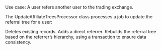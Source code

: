 Use case: A user refers another user to the trading exchange.

The UpdateAffiliateTreesProcessor class processes a job to update the referral tree for a user:

Deletes existing records.
Adds a direct referrer.
Rebuilds the referral tree based on the referrer’s hierarchy, using a transaction to ensure data consistency.